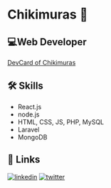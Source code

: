 
# Chikimuras 👋
## 💻Web Developer
[DevCard of Chikimuras](https://github.com/rebelchris/rebelchris/blob/master/devcard.svg)




## 🛠 Skills
- React.js
- node.js
- HTML, CSS, JS, PHP, MySQL
- Laravel
- MongoDB



## 🔗 Links
[![linkedin](https://img.shields.io/badge/linkedin-0A66C2?style=for-the-badge&logo=linkedin&logoColor=white)](https://www.linkedin.com/in/alexandre-velia/)
[![twitter](https://img.shields.io/badge/twitter-1DA1F2?style=for-the-badge&logo=twitter&logoColor=white)](https://twitter.com/Chikimuras)

